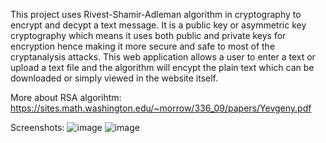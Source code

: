This project uses Rivest-Shamir-Adleman algorithm in cryptography to encrypt and decypt a text message. It is a public key or asymmetric key cryptography which means it uses both public and private keys for encryption hence making it more secure and safe to most of the cryptanalysis attacks. This web application allows a user to enter a text or upload a text file and the algorithm will encypt the plain text which can be downloaded or simply viewed in the website itself.

More about RSA algorihtm: https://sites.math.washington.edu/~morrow/336_09/papers/Yevgeny.pdf

Screenshots:
![image](https://github.com/kash-git/CryptoCipher/assets/115657420/80085dfe-099d-47fe-a1b5-843d6af76ee5)
![image](https://github.com/kash-git/CryptoCipher/assets/115657420/172fd8d6-2f3f-4864-bf1f-244e8876b5ec)

